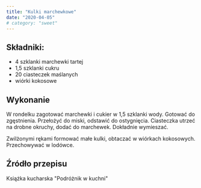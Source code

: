 ```yaml
---
title: "Kulki marchewkowe"
date: "2020-04-05"
# category: "sweet"
---
```


## Składniki:

- 4 szklanki marchewki tartej
- 1,5 szklanki cukru
- 20 ciasteczek maślanych
- wiórki kokosowe

## Wykonanie

W rondelku zagotować marchewki i cukier w 1,5 szklanki wody. Gotować do zgęstnienia. Przełożyć do miski, odstawić do ostygnięcia. Ciasteczka utrzeć na drobne okruchy, dodać do marchewek. Dokładnie wymieszać.

Zwilżonymi rękami formować małe kulki, obtaczać w wiórkach kokosowych. Przechowywać w lodówce.

## Źródło przepisu

Książka kucharska "Podróżnik w kuchni"
